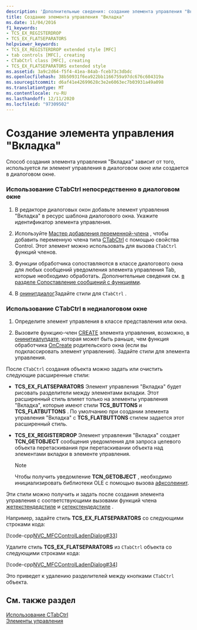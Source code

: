 ```yaml
---
description: 'Дополнительные сведения: создание элемента управления "Вкладка"'
title: Создание элемента управления "Вкладка"
ms.date: 11/04/2016
f1_keywords:
- TCS_EX_REGISTERDROP
- TCS_EX_FLATSEPARATORS
helpviewer_keywords:
- TCS_EX_REGISTERDROP extended style [MFC]
- tab controls [MFC], creating
- CTabCtrl class [MFC], creating
- TCS_EX_FLATSEPARATORS extended style
ms.assetid: 3a9c2d64-f5f4-41ea-84ab-fceb73c3dbdc
ms.openlocfilehash: 38b50931f6ea922bb1166759a97dc676c604319a
ms.sourcegitcommit: d6af41e42699628c3e2e6063ec7b03931a49a098
ms.translationtype: MT
ms.contentlocale: ru-RU
ms.lasthandoff: 12/11/2020
ms.locfileid: "97309502"
---
```

# <a name="creating-the-tab-control"></a>Создание элемента управления "Вкладка"

Способ создания элемента управления "Вкладка" зависит от того, используется ли элемент управления в диалоговом окне или создается в диалоговом окне.

### <a name="to-use-ctabctrl-directly-in-a-dialog-box"></a>Использование CTabCtrl непосредственно в диалоговом окне

1. В редакторе диалоговых окон добавьте элемент управления "Вкладка" в ресурс шаблона диалогового окна. Укажите идентификатор элемента управления.

1. Используйте [Мастер добавления переменной-члена](../ide/adding-a-member-variable-visual-cpp.md) , чтобы добавить переменную члена типа [CTabCtrl](reference/ctabctrl-class.md) с помощью свойства Control. Этот элемент можно использовать для вызова `CTabCtrl` функций членов.

1. Функции обработчика сопоставляются в классе диалогового окна для любых сообщений уведомления элемента управления Tab, которые необходимо обработать. Дополнительные сведения см. [в разделе Сопоставление сообщений с функциями](reference/mapping-messages-to-functions.md).

1. В [онинитдиалог](reference/cdialog-class.md#oninitdialog)Задайте стили для `CTabCtrl` .

### <a name="to-use-ctabctrl-in-a-nondialog-window"></a>Использование CTabCtrl в недиалоговом окне

1. Определите элемент управления в классе представления или окна.

1. Вызовите функцию-член [CREATE](reference/ctabctrl-class.md#create) элемента управления, возможно, в [онинитиалупдате](reference/cview-class.md#oninitialupdate), которая может быть раньше, чем функция обработчика [OnCreate](reference/cwnd-class.md#oncreate) родительского окна (если вы подклассировать элемент управления). Задайте стили для элемента управления.

После `CTabCtrl` создания объекта можно задать или очистить следующие расширенные стили:

- **TCS_EX_FLATSEPARATORS** Элемент управления "Вкладка" будет рисовать разделители между элементами вкладки. Этот расширенный стиль влияет только на элементы управления "Вкладка", которые имеют стили **TCS_BUTTONS** и **TCS_FLATBUTTONS** . По умолчанию при создании элемента управления "Вкладка" с **TCS_FLATBUTTONS** стилем задается этот расширенный стиль.

- **TCS_EX_REGISTERDROP** Элемент управления "Вкладка" создает **TCN_GETOBJECT** сообщения уведомления для запроса целевого объекта перетаскивания при перетаскивании объекта над элементами вкладки в элементе управления.

    > [!NOTE]
    >  Чтобы получить уведомление **TCN_GETOBJECT** , необходимо инициализировать библиотеки OLE с помощью вызова [афксолеинит](reference/ole-initialization.md#afxoleinit).

Эти стили можно получить и задать после создания элемента управления с соответствующими вызовами функций члена [жетекстендедстиле](reference/ctabctrl-class.md#getextendedstyle) и [сетекстендедстиле](reference/ctabctrl-class.md#setextendedstyle) .

Например, задайте стиль **TCS_EX_FLATSEPARATORS** со следующими строками кода:

[!code-cpp[NVC_MFCControlLadenDialog#33](codesnippet/cpp/creating-the-tab-control_1.cpp)]

Удалите стиль **TCS_EX_FLATSEPARATORS** из `CTabCtrl` объекта со следующими строками кода:

[!code-cpp[NVC_MFCControlLadenDialog#34](codesnippet/cpp/creating-the-tab-control_2.cpp)]

Это приведет к удалению разделителей между кнопками `CTabCtrl` объекта.

## <a name="see-also"></a>См. также раздел

[Использование CTabCtrl](using-ctabctrl.md)<br/>
[Элементы управления](controls-mfc.md)
